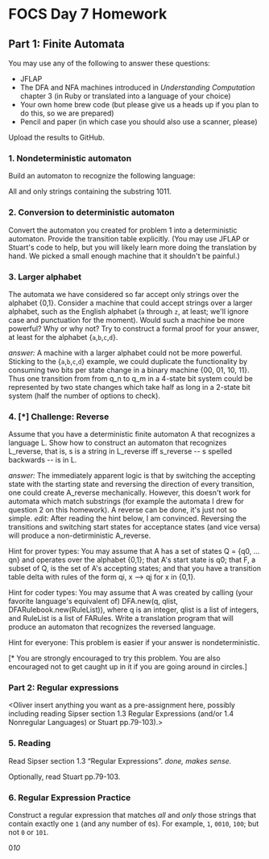 # FOCS Day 7 Homework

## Part 1: Finite Automata

You may use any of the following to answer these questions:

 - JFLAP
 - The DFA and NFA machines introduced in _Understanding Computation_ chapter 3 (in Ruby or translated into a language of your choice)
 - Your own home brew code (but please give us a heads up if you plan to do this, so we are prepared) 
 - Pencil and paper (in which case you should also use a scanner, please)

Upload the results to GitHub.

### 1. Nondeterministic automaton

Build an automaton to recognize the following language:

All and only strings containing the substring 1011.

### 2. Conversion to deterministic automaton

Convert the automaton you created for problem 1 into a deterministic automaton.  Provide the transition table explicitly.  (You may use JFLAP or Stuart's code to help, but you will likely learn more doing the translation by hand.  We picked a small enough machine that it shouldn't be painful.)

### 3. Larger alphabet

The automata we have considered so far accept only strings over the alphabet {0,1}.  Consider a machine that could accept strings over a larger alphabet, such as the English alphabet (`a` through `z`, at least; we'll ignore case and punctuation for the moment).  Would such a machine be more powerful?  Why or why not?  Try to construct a formal proof for your answer, at least for the alphabet {`a`,`b`,`c`,`d`}.

*answer:* A machine with a larger alphabet could not be more powerful. Sticking to the {`a`,`b`,`c`,`d`} example, we could duplicate the functionality by consuming two bits per state change in a binary machine {00, 01, 10, 11}. Thus one transition from from q_n to q_m in a 4-state bit system could be represented by two state changes which take half as long in a 2-state bit system (half the number of options to check).

### 4. [*] Challenge: Reverse

Assume that you have a deterministic finite automaton A that recognizes a language L.  Show how to construct an automaton that recognizes L_reverse, that is, s is a string in L_reverse iff s_reverse -- s spelled backwards -- is in L.

*answer:* The immediately apparent logic is that by switching the accepting state with the starting state and reversing the direction of every transition, one could create A_reverse mechanically. However, this doesn't work for automata which match substrings (for example the automata I drew for question 2 on this homework). A reverse can be done, it's just not so simple.
*edit:* After reading the hint below, I am convinced. Reversing the transitions and switching start states for acceptance states (and vice versa) will produce a non-detirministic A_reverse.

Hint for prover types:  You may assume that A has a set of states Q = {q0, ... qn} and operates over the alphabet {0,1}; that A's start state is q0; that F, a subset of Q, is the set of A's accepting states; and that you have a transition table delta with rules of the form qi, x --> qj for x in {0,1}. 

Hint for coder types:  You may assume that A was created by calling (your favorite language's equivalent of) DFA.new(q, qlist, DFARulebook.new(RuleList)), where q is an integer, qlist is a list of integers, and RuleList is a list of FARules.  Write a translation program that will produce an automaton that recognizes the reversed language.

Hint for everyone:  This problem is easier if your answer is nondeterministic.

[* You are strongly encouraged to try this problem.  You are also encouraged not to get caught up in it if you are going around in circles.]

### Part 2: Regular expressions

<Oliver insert anything you want as a pre-assignment here, possibly including reading Sipser section 1.3 Regular Expressions (and/or 1.4 Nonregular Languages) or Stuart pp.79-103).>

### 5. Reading

Read Sipser section 1.3 “Regular Expressions”.
*done, makes sense.*

Optionally, read Stuart pp.79-103.

### 6. Regular Expression Practice

Construct a regular expression that matches *all* and *only* those strings that contain exactly one `1` (and any number of `0`s). For example, `1`, `0010`, `100`; but not `0` or `101`.

0*10*
